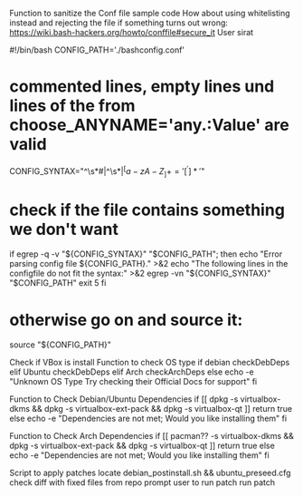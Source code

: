 Function to sanitize the Conf file
  sample code
  How about using whitelisting instead and rejecting the file if something turns out wrong:
  https://wiki.bash-hackers.org/howto/conffile#secure_it User sirat

  #!/bin/bash
  CONFIG_PATH='./bashconfig.conf'
  # commented lines, empty lines und lines of the from choose_ANYNAME='any.:Value' are valid
  CONFIG_SYNTAX="^\s*#|^\s*$|^[a-zA-Z_]+='[^']*'$"
  # check if the file contains something we don't want
  if egrep -q -v "${CONFIG_SYNTAX}" "$CONFIG_PATH"; then
    echo "Error parsing config file ${CONFIG_PATH}." >&2
    echo "The following lines in the configfile do not fit the syntax:" >&2
    egrep -vn "${CONFIG_SYNTAX}" "$CONFIG_PATH"
    exit 5
  fi
  # otherwise go on and source it:
  source "${CONFIG_PATH}"

Check if VBox is install
  Function to check OS type
  if debian
    checkDebDeps
  elif Ubuntu
    checkDebDeps
  elif Arch
    checkArchDeps
  else
    echo -e "Unknown OS Type Try checking their Official Docs for support"
  fi

  Function to Check Debian/Ubuntu Dependencies
  if [[ dpkg -s virtualbox-dkms  && dpkg -s virtualbox-ext-pack  && dpkg -s virtualbox-qt ]]
    return true
  else
    echo -e "Dependencies are not met; Would you like installing them"
  fi  

  Function to Check Arch Dependencies
  if [[ pacman?? -s virtualbox-dkms  && dpkg -s virtualbox-ext-pack  && dpkg -s virtualbox-qt ]]
    return true
  else
    echo -e "Dependencies are not met; Would you like installing them"
  fi

Script to apply patches
 locate debian_postinstall.sh && ubuntu_preseed.cfg
  check diff with fixed files from repo
  prompt user to run patch
  run patch
